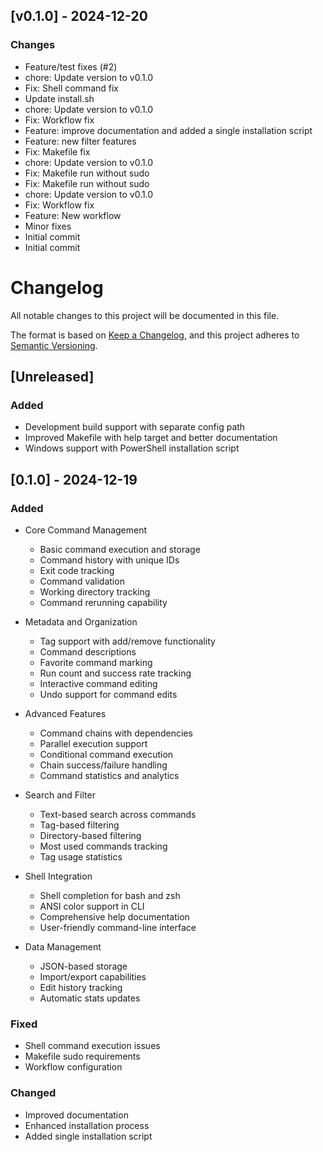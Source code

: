 
## [v0.1.0] - 2024-12-20

### Changes
- Feature/test fixes (#2)
- chore: Update version to v0.1.0
- Fix: Shell command fix
- Update install.sh
- chore: Update version to v0.1.0
- Fix: Workflow fix
- Feature: improve documentation and added a single installation script
-  Feature: new filter features
-  Fix: Makefile fix
- chore: Update version to v0.1.0
-  Fix: Makefile run without sudo
-  Fix: Makefile run without sudo
- chore: Update version to v0.1.0
-  Fix: Workflow fix
-  Feature: New workflow
-  Minor fixes
- Initial commit
- Initial commit

# Changelog

All notable changes to this project will be documented in this file.

The format is based on [Keep a Changelog](https://keepachangelog.com/en/1.0.0/),
and this project adheres to [Semantic Versioning](https://semver.org/spec/v2.0.0.html).

## [Unreleased]

### Added
- Development build support with separate config path
- Improved Makefile with help target and better documentation
- Windows support with PowerShell installation script

## [0.1.0] - 2024-12-19

### Added
- Core Command Management
  - Basic command execution and storage
  - Command history with unique IDs
  - Exit code tracking
  - Command validation
  - Working directory tracking
  - Command rerunning capability

- Metadata and Organization
  - Tag support with add/remove functionality
  - Command descriptions
  - Favorite command marking
  - Run count and success rate tracking
  - Interactive command editing
  - Undo support for command edits

- Advanced Features
  - Command chains with dependencies
  - Parallel execution support
  - Conditional command execution
  - Chain success/failure handling
  - Command statistics and analytics

- Search and Filter
  - Text-based search across commands
  - Tag-based filtering
  - Directory-based filtering
  - Most used commands tracking
  - Tag usage statistics

- Shell Integration
  - Shell completion for bash and zsh
  - ANSI color support in CLI
  - Comprehensive help documentation
  - User-friendly command-line interface

- Data Management
  - JSON-based storage
  - Import/export capabilities
  - Edit history tracking
  - Automatic stats updates

### Fixed
- Shell command execution issues
- Makefile sudo requirements
- Workflow configuration

### Changed
- Improved documentation
- Enhanced installation process
- Added single installation script

